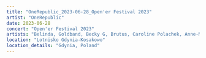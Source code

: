 ```yaml
---
title: "OneRepublic_2023-06-28_Open'er Festival 2023"
artist: "OneRepublic"
date: 2023-06-28
concert: "Open'er Festival 2023"
artists: "Belinda, Goldband, Becky G, Brutus, Caroline Polachek, Anne-Marie, Echo & the Bunnymen, P!nk, Disturbed, Di-rect, OneRepublic, Alizzz, Arctic Monkeys, Blondie, alyona alyona"
location: "Lotnisko Gdynia-Kosakowo"
location_details: "Gdynia, Poland"
---
```

